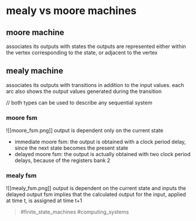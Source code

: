 # mealy vs moore machines

## moore machine
associates its outputs with states
the outputs are represented either within the vertex corresponding to the state, or adjacent to the vertex

## mealy machine
associates its outputs with transitions
in addition to the input values. each arc also shows the output values generated during the transition

// both types can be used to describe any sequential system

### moore fsm
![[moore_fsm.png]]
output is dependent only on the current state
- immediate moore fsm:
the output is obtained with a clock period delay, since the next state becomes the present state
- delayed moore fsm:
the output is actually obtained with two clock period delays, because of the registers bank 2

### mealy fsm
![[mealy_fsm.png]]
output is dependent on the current state and inputs
the delayed output fsm implies that the calculated output for the input, applied at time t, is assigned at time t+1

> #finite_state_machines #computing_systems 